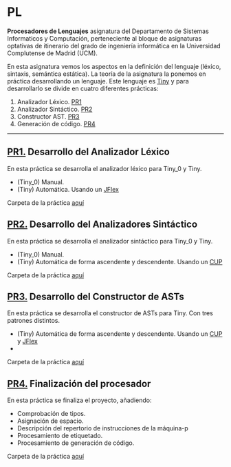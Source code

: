 # PL
**Procesadores de Lenguajes** asignatura del Departamento de Sistemas Informaticos y ́Computación, perteneciente al bloque de asignaturas optativas de itinerario del grado de ingeniería informática en la Universidad Complutense de Madrid (UCM).

En esta asignatura vemos los aspectos en la definición del lenguaje (léxico, sintaxis, semántica estática). La teoría de la asignatura la ponemos en práctica desarrollando un lenguaje. Este lenguaje es [Tiny](https://github.com/Danipiza/PL/tree/main/Otros/Enunciado/TINY.pdf) y para desarrollarlo se divide en cuatro diferentes prácticas:
1. Analizador Léxico. [PR1](https://github.com/Danipiza/PL/tree/main/PR1)
2. Analizador Sintáctico. [PR2](https://github.com/Danipiza/PL/tree/main/PR2)
3. Constructor AST. [PR3](https://github.com/Danipiza/PL/tree/main/PR3)
4. Generación de código. [PR4](https://github.com/Danipiza/PL/tree/main/PR4)
---


## [PR1.](https://github.com/Danipiza/PL/tree/main/Otros/Enunciado/PR1.pdf) Desarrollo del Analizador Léxico

En esta práctica se desarrolla el analizador léxico para Tiny_0 y Tiny.
- (Tiny_0) Manual.
- (Tiny) Automática. Usando un [JFlex](https://jflex.de/)
  
Carpeta de la práctica [aquí](https://github.com/Danipiza/PL/tree/main/PR1)

## [PR2.](https://github.com/Danipiza/PL/tree/main/Otros/Enunciado/PR2.pdf) Desarrollo del Analizadores Sintáctico
En esta práctica se desarrolla el analizador sintáctico para Tiny_0 y Tiny.
- (Tiny_0) Manual.
- (Tiny) Automática de forma ascendente y descendente. Usando un [CUP](https://www2.cs.tum.edu/projects/cup/)
  
Carpeta de la práctica [aquí](https://github.com/Danipiza/PL/tree/main/PR2)

## [PR3.](https://github.com/Danipiza/PL/tree/main/Otros/Enunciado/PR3.pdf) Desarrollo del Constructor de ASTs
En esta práctica se desarrolla el constructor de ASTs para Tiny. Con tres patrones distintos.
- (Tiny) Automática de forma ascendente y descendente. Usando un [CUP](https://www2.cs.tum.edu/projects/cup/) y [JFlex](https://jflex.de/)
- 
Carpeta de la práctica [aquí](https://github.com/Danipiza/PL/tree/main/PR3)

## [PR4.](https://github.com/Danipiza/PL/tree/main/Otros/Enunciado/PR4.pdf) Finalización del procesador
En esta práctica se finaliza el proyecto, añadiendo:
- Comprobación de tipos.
- Asignación de espacio.
- Descripción del repertorio de instrucciones de la máquina-p
- Procesamiento de etiquetado.
- Procesamiento de generación de código. 


Carpeta de la práctica [aquí](https://github.com/Danipiza/PL/tree/main/PR4) 